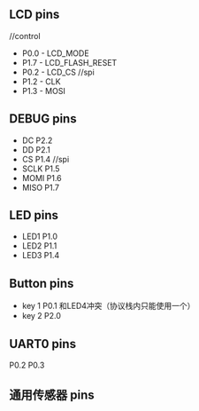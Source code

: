 
## LCD pins
//control
- P0.0 - LCD_MODE
- P1.7 - LCD_FLASH_RESET
- P0.2 - LCD_CS
//spi
- P1.2 - CLK
- P1.3 - MOSI

## DEBUG pins
- DC P2.2
- DD P2.1
- CS P1.4
//spi
- SCLK P1.5
- MOMI P1.6
- MISO P1.7

## LED pins
- LED1 P1.0
- LED2 P1.1
- LED3 P1.4
## Button pins
- key 1 P0.1 和LED4冲突（协议栈内只能使用一个）
- key 2 P2.0
## UART0 pins
P0.2
P0.3

## 通用传感器 pins

